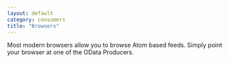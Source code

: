 ```yaml
---
layout: default
category: consumers
title: "Browsers"
---
```

Most modern browsers allow you to browse Atom based feeds. Simply point your browser at one of the OData Producers.
